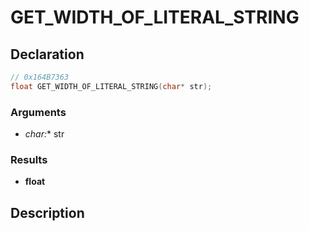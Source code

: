 # GET_WIDTH_OF_LITERAL_STRING

## Declaration
```cpp
// 0x164B7363
float GET_WIDTH_OF_LITERAL_STRING(char* str);
```

### Arguments
- **char*:** str

### Results
- **float**

## Description
